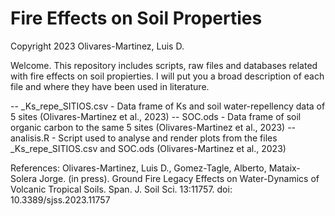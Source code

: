 # Fire Effects on Soil Properties
Copyright 2023 Olivares-Martinez, Luis D.

Welcome. This repository includes scripts, raw files and databases related with fire effects on soil propierties. I will put you a broad description of each file and where they have been used in literature.

-- _Ks_repe_SITIOS.csv - Data frame of Ks and soil water-repellency data of 5 sites (Olivares-Martinez et al., 2023)
-- SOC.ods - Data frame of soil organic carbon to the same 5 sites (Olivares-Martinez et al., 2023)
-- analisis.R - Script used to analyse and render plots from the files _Ks_repe_SITIOS.csv and SOC.ods (Olivares-Martinez et al., 2023)

References:
Olivares-Martinez, Luis D., Gomez-Tagle, Alberto, Mataix-Solera Jorge. (in press). Ground Fire Legacy Effects on Water-Dynamics of Volcanic Tropical Soils. Span. J. Soil Sci. 13:11757. doi: 10.3389/sjss.2023.11757
